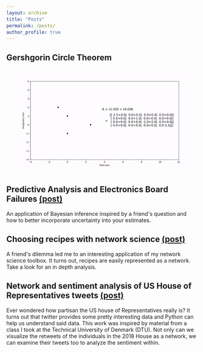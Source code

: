 ```yaml
---
layout: archive
title: "Posts"
permalink: /posts/
author_profile: true
---
```


## Gershgorin Circle Theorem
![gif](/files/gershgorin.gif)

## Predictive Analysis and Electronics Board Failures [(post)](https://rflperry.github.io/posts/predictive-analysis/)
An application of Bayesian inference inspired by a friend's question and how to better incorporate uncertainty into your estimates.

## Choosing recipes with network science [(post)](https://nbviewer.jupyter.org/github/rflperry/recipes/blob/master/analysis.ipynb)
A friend's dilemma led me to an interesting application of my network science toolbox. It turns out, recipes are easily represented as a network. Take a look for an in depth analysis.

## Network and sentiment analysis of US House of Representatives tweets [(post)](https://rflperry.github.io/socialgraphs2018/)
Ever wondered how partisan the US house of Representatives really is? It turns out that twitter provides some pretty interesting data and Python can help us understand said data. This work was inspired by material from a class I took at the Technical University of Denmark (DTU). Not only can we visualize the retweets of the individuals in the 2018 House as a network, we can examine their tweets too to analyze the sentiment within. 



